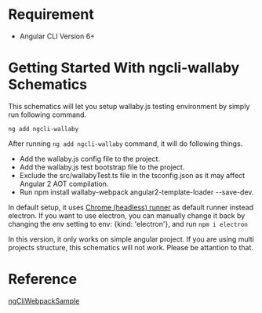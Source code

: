 # Requirement

- Angular CLI Version 6+

# Getting Started With ngcli-wallaby Schematics

This schematics will let you setup wallaby.js testing environment by simply run following command.

```
ng add ngcli-wallaby
```

After running `ng add ngcli-wallaby` command, it will do following things.

- Add the wallaby.js config file to the project.
- Add the wallaby.js test bootstrap file to the project.
- Exclude the src/wallabyTest.ts file in the tsconfig.json as it may affect Angular 2 AOT compilation.
- Run npm install wallaby-webpack angular2-template-loader --save-dev.

In default setup, it uses [Chrome (headless) runner](https://wallabyjs.com/docs/integration/chrome.html) as default runner instead electron. If you want to use electron, you can manually change it back by changing the env setting to env: {kind: 'electron'}, and run `npm i electron`

In this version, it only works on simple angular project. If you are using multi projects structure, this schematics will not work. Please be attantion to that.

# Reference

[ngCliWebpackSample](https://github.com/wallabyjs/ngCliWebpackSample)
